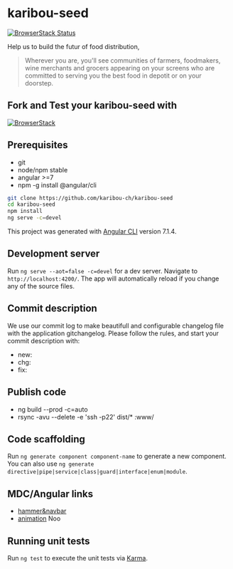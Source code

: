 # karibou-seed
[![BrowserStack Status](https://www.browserstack.com/automate/badge.svg?badge_key==)](https://www.browserstack.com/automate/public-build/)

Help us to build the futur of food distribution,
> Wherever you are, you'll see communities of farmers, foodmakers, wine merchants and grocers appearing on your screens who are committed to serving you the best food in depotit or on your doorstep.

## Fork and Test your karibou-seed with
[![BrowserStack](https://user-images.githubusercontent.com/1422935/51529667-72d45d00-1e39-11e9-96b0-78bf6906aa4b.png)](https://browserStack.com)


## Prerequisites
* git
* node/npm stable
* angular >=7
* npm -g install @angular/cli

```bash
git clone https://github.com/karibou-ch/karibou-seed
cd karibou-seed
npm install
ng serve -c=devel
```

This project was generated with [Angular CLI](https://github.com/angular/angular-cli) version 7.1.4.

## Development server

Run `ng serve --aot=false -c=devel` for a dev server. Navigate to `http://localhost:4200/`. The app will automatically reload if you change any of the source files.

## Commit description
We use our commit log to make beautifull and configurable changelog file with the application gitchangelog.
Please follow the rules, and start your commit description with:
* new: 
* chg:
* fix:

## Publish code
* ng build --prod  -c=auto
* rsync -avu --delete -e 'ssh -p22' dist/* <server>:www/<directory>

## Code scaffolding

Run `ng generate component component-name` to generate a new component. You can also use `ng generate directive|pipe|service|class|guard|interface|enum|module`.

## MDC/Angular links
* [hammer&navbar](https://github.com/trimox/angular-mdc-web/issues/156) 
* [animation](https://material.angular.io/guide/getting-started#step-2-animations) Noo
## Running unit tests

Run `ng test` to execute the unit tests via [Karma](https://karma-runner.github.io).
